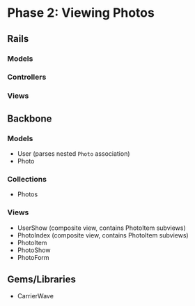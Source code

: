 # Phase 2: Viewing Photos

## Rails
### Models

### Controllers

### Views

## Backbone
### Models
* User (parses nested `Photo` association)
* Photo

### Collections
* Photos

### Views
* UserShow (composite view, contains PhotoItem subviews)
* PhotoIndex (composite view, contains PhotoItem subviews)
* PhotoItem
* PhotoShow
* PhotoForm

## Gems/Libraries
* CarrierWave
